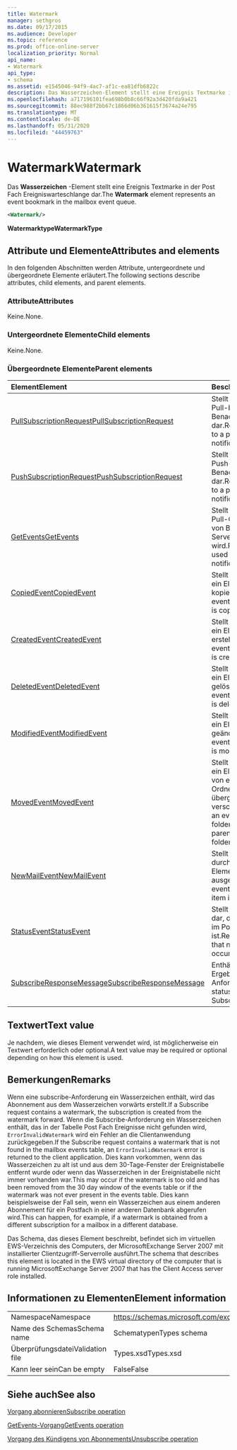 ```yaml
---
title: Watermark
manager: sethgros
ms.date: 09/17/2015
ms.audience: Developer
ms.topic: reference
ms.prod: office-online-server
localization_priority: Normal
api_name:
- Watermark
api_type:
- schema
ms.assetid: e1545046-94f9-4ac7-af1c-ea81dfb6822c
description: Das Wasserzeichen-Element stellt eine Ereignis Textmarke in der Post Fach Ereigniswarteschlange dar.
ms.openlocfilehash: a717196101fea698b0b8c66f92a3d420fda9a421
ms.sourcegitcommit: 88ec988f2bb67c1866d06b361615f3674a24e795
ms.translationtype: MT
ms.contentlocale: de-DE
ms.lasthandoff: 05/31/2020
ms.locfileid: "44459763"
---
```

# <a name="watermark"></a><span data-ttu-id="fbcde-103">Watermark</span><span class="sxs-lookup"><span data-stu-id="fbcde-103">Watermark</span></span>

<span data-ttu-id="fbcde-104">Das **Wasserzeichen** -Element stellt eine Ereignis Textmarke in der Post Fach Ereigniswarteschlange dar.</span><span class="sxs-lookup"><span data-stu-id="fbcde-104">The **Watermark** element represents an event bookmark in the mailbox event queue.</span></span> 
  
```xml
<Watermark/>
```

 <span data-ttu-id="fbcde-105">**Watermarktype**</span><span class="sxs-lookup"><span data-stu-id="fbcde-105">**WatermarkType**</span></span>
## <a name="attributes-and-elements"></a><span data-ttu-id="fbcde-106">Attribute und Elemente</span><span class="sxs-lookup"><span data-stu-id="fbcde-106">Attributes and elements</span></span>

<span data-ttu-id="fbcde-107">In den folgenden Abschnitten werden Attribute, untergeordnete und übergeordnete Elemente erläutert.</span><span class="sxs-lookup"><span data-stu-id="fbcde-107">The following sections describe attributes, child elements, and parent elements.</span></span>
  
### <a name="attributes"></a><span data-ttu-id="fbcde-108">Attribute</span><span class="sxs-lookup"><span data-stu-id="fbcde-108">Attributes</span></span>

<span data-ttu-id="fbcde-109">Keine.</span><span class="sxs-lookup"><span data-stu-id="fbcde-109">None.</span></span>
  
### <a name="child-elements"></a><span data-ttu-id="fbcde-110">Untergeordnete Elemente</span><span class="sxs-lookup"><span data-stu-id="fbcde-110">Child elements</span></span>

<span data-ttu-id="fbcde-111">Keine.</span><span class="sxs-lookup"><span data-stu-id="fbcde-111">None.</span></span>
  
### <a name="parent-elements"></a><span data-ttu-id="fbcde-112">Übergeordnete Elemente</span><span class="sxs-lookup"><span data-stu-id="fbcde-112">Parent elements</span></span>

|<span data-ttu-id="fbcde-113">**Element**</span><span class="sxs-lookup"><span data-stu-id="fbcde-113">**Element**</span></span>|<span data-ttu-id="fbcde-114">**Beschreibung**</span><span class="sxs-lookup"><span data-stu-id="fbcde-114">**Description**</span></span>|
|:-----|:-----|
|[<span data-ttu-id="fbcde-115">PullSubscriptionRequest</span><span class="sxs-lookup"><span data-stu-id="fbcde-115">PullSubscriptionRequest</span></span>](pullsubscriptionrequest.md) <br/> |<span data-ttu-id="fbcde-116">Stellt ein Abonnement für ein Pull-basiertes Ereignis Benachrichtigungsabonnement dar.</span><span class="sxs-lookup"><span data-stu-id="fbcde-116">Represents a subscription to a pull-based event notification subscription.</span></span>  <br/> |
|[<span data-ttu-id="fbcde-117">PushSubscriptionRequest</span><span class="sxs-lookup"><span data-stu-id="fbcde-117">PushSubscriptionRequest</span></span>](pushsubscriptionrequest.md) <br/> |<span data-ttu-id="fbcde-118">Stellt ein Abonnement für ein Push-basiertes Ereignis Benachrichtigungsabonnement dar.</span><span class="sxs-lookup"><span data-stu-id="fbcde-118">Represents a subscription to a push-based event notification subscription.</span></span>  <br/> |
|[<span data-ttu-id="fbcde-119">GetEvents</span><span class="sxs-lookup"><span data-stu-id="fbcde-119">GetEvents</span></span>](getevents.md) <br/> |<span data-ttu-id="fbcde-120">Stellt den Vorgang dar, der von Pull-Clients zum Anfordern von Benachrichtigungen vom Server verwendet wird.</span><span class="sxs-lookup"><span data-stu-id="fbcde-120">Represents the operation used by pull clients to request notifications from the server.</span></span>  <br/> |
|[<span data-ttu-id="fbcde-121">CopiedEvent</span><span class="sxs-lookup"><span data-stu-id="fbcde-121">CopiedEvent</span></span>](copiedevent.md) <br/> |<span data-ttu-id="fbcde-122">Stellt ein Ereignis dar, in dem ein Element oder ein Ordner kopiert wird.</span><span class="sxs-lookup"><span data-stu-id="fbcde-122">Represents an event where an item or folder is copied.</span></span>  <br/> |
|[<span data-ttu-id="fbcde-123">CreatedEvent</span><span class="sxs-lookup"><span data-stu-id="fbcde-123">CreatedEvent</span></span>](createdevent.md) <br/> |<span data-ttu-id="fbcde-124">Stellt ein Ereignis dar, in dem ein Element oder ein Ordner erstellt wird.</span><span class="sxs-lookup"><span data-stu-id="fbcde-124">Represents an event where an item or folder is created.</span></span>  <br/> |
|[<span data-ttu-id="fbcde-125">DeletedEvent</span><span class="sxs-lookup"><span data-stu-id="fbcde-125">DeletedEvent</span></span>](deletedevent.md) <br/> |<span data-ttu-id="fbcde-126">Stellt ein Ereignis dar, bei dem ein Element oder ein Ordner gelöscht wird.</span><span class="sxs-lookup"><span data-stu-id="fbcde-126">Represents an event where an item or folder is deleted.</span></span>  <br/> |
|[<span data-ttu-id="fbcde-127">ModifiedEvent</span><span class="sxs-lookup"><span data-stu-id="fbcde-127">ModifiedEvent</span></span>](modifiedevent.md) <br/> |<span data-ttu-id="fbcde-128">Stellt ein Ereignis dar, in dem ein Element oder ein Ordner geändert wird.</span><span class="sxs-lookup"><span data-stu-id="fbcde-128">Represents an event where an item or folder is modified.</span></span>  <br/> |
|[<span data-ttu-id="fbcde-129">MovedEvent</span><span class="sxs-lookup"><span data-stu-id="fbcde-129">MovedEvent</span></span>](movedevent.md) <br/> |<span data-ttu-id="fbcde-130">Stellt ein Ereignis dar, bei dem ein Element oder ein Ordner von einem übergeordneten Ordner in einen anderen übergeordneten Ordner verschoben wird.</span><span class="sxs-lookup"><span data-stu-id="fbcde-130">Represents an event where an item or folder is moved from one parent folder to another parent folder.</span></span>  <br/> |
|[<span data-ttu-id="fbcde-131">NewMailEvent</span><span class="sxs-lookup"><span data-stu-id="fbcde-131">NewMailEvent</span></span>](newmailevent.md) <br/> |<span data-ttu-id="fbcde-132">Stellt ein Ereignis dar, das durch ein neues e-Mail-Element in einem Postfach ausgelöst wird.</span><span class="sxs-lookup"><span data-stu-id="fbcde-132">Represents an event triggered by a new mail item in a mailbox.</span></span>  <br/> |
|[<span data-ttu-id="fbcde-133">StatusEvent</span><span class="sxs-lookup"><span data-stu-id="fbcde-133">StatusEvent</span></span>](statusevent.md) <br/> |<span data-ttu-id="fbcde-134">Stellt eine Benachrichtigung dar, dass keine neue Aktivität im Postfach aufgetreten ist.</span><span class="sxs-lookup"><span data-stu-id="fbcde-134">Represents a notification that no new activity has occurred in the mailbox.</span></span>  <br/> |
|[<span data-ttu-id="fbcde-135">SubscribeResponseMessage</span><span class="sxs-lookup"><span data-stu-id="fbcde-135">SubscribeResponseMessage</span></span>](subscriberesponsemessage.md) <br/> |<span data-ttu-id="fbcde-136">Enthält den Status und das Ergebnis einer subscribe-Anforderung.</span><span class="sxs-lookup"><span data-stu-id="fbcde-136">Contains the status and result of a Subscribe request.</span></span>  <br/> |
   
## <a name="text-value"></a><span data-ttu-id="fbcde-137">Textwert</span><span class="sxs-lookup"><span data-stu-id="fbcde-137">Text value</span></span>

<span data-ttu-id="fbcde-138">Je nachdem, wie dieses Element verwendet wird, ist möglicherweise ein Textwert erforderlich oder optional.</span><span class="sxs-lookup"><span data-stu-id="fbcde-138">A text value may be required or optional depending on how this element is used.</span></span>
  
## <a name="remarks"></a><span data-ttu-id="fbcde-139">Bemerkungen</span><span class="sxs-lookup"><span data-stu-id="fbcde-139">Remarks</span></span>

<span data-ttu-id="fbcde-140">Wenn eine subscribe-Anforderung ein Wasserzeichen enthält, wird das Abonnement aus dem Wasserzeichen vorwärts erstellt.</span><span class="sxs-lookup"><span data-stu-id="fbcde-140">If a Subscribe request contains a watermark, the subscription is created from the watermark forward.</span></span> <span data-ttu-id="fbcde-141">Wenn die Subscribe-Anforderung ein Wasserzeichen enthält, das in der Tabelle Post Fach Ereignisse nicht gefunden wird, `ErrorInvalidWatermark` wird ein Fehler an die Clientanwendung zurückgegeben.</span><span class="sxs-lookup"><span data-stu-id="fbcde-141">If the Subscribe request contains a watermark that is not found in the mailbox events table, an  `ErrorInvalidWatermark` error is returned to the client application.</span></span> <span data-ttu-id="fbcde-142">Dies kann vorkommen, wenn das Wasserzeichen zu alt ist und aus dem 30-Tage-Fenster der Ereignistabelle entfernt wurde oder wenn das Wasserzeichen in der Ereignistabelle nicht immer vorhanden war.</span><span class="sxs-lookup"><span data-stu-id="fbcde-142">This may occur if the watermark is too old and has been removed from the 30 day window of the events table or if the watermark was not ever present in the events table.</span></span> <span data-ttu-id="fbcde-143">Dies kann beispielsweise der Fall sein, wenn ein Wasserzeichen aus einem anderen Abonnement für ein Postfach in einer anderen Datenbank abgerufen wird.</span><span class="sxs-lookup"><span data-stu-id="fbcde-143">This can happen, for example, if a watermark is obtained from a different subscription for a mailbox in a different database.</span></span> 
  
<span data-ttu-id="fbcde-144">Das Schema, das dieses Element beschreibt, befindet sich im virtuellen EWS-Verzeichnis des Computers, der MicrosoftExchange Server 2007 mit installierter Clientzugriff-Serverrolle ausführt.</span><span class="sxs-lookup"><span data-stu-id="fbcde-144">The schema that describes this element is located in the EWS virtual directory of the computer that is running MicrosoftExchange Server 2007 that has the Client Access server role installed.</span></span>
  
## <a name="element-information"></a><span data-ttu-id="fbcde-145">Informationen zu Elementen</span><span class="sxs-lookup"><span data-stu-id="fbcde-145">Element information</span></span>

|||
|:-----|:-----|
|<span data-ttu-id="fbcde-146">Namespace</span><span class="sxs-lookup"><span data-stu-id="fbcde-146">Namespace</span></span>  <br/> |https://schemas.microsoft.com/exchange/services/2006/types  <br/> |
|<span data-ttu-id="fbcde-147">Name des Schemas</span><span class="sxs-lookup"><span data-stu-id="fbcde-147">Schema name</span></span>  <br/> |<span data-ttu-id="fbcde-148">Schematypen</span><span class="sxs-lookup"><span data-stu-id="fbcde-148">Types schema</span></span>  <br/> |
|<span data-ttu-id="fbcde-149">Überprüfungsdatei</span><span class="sxs-lookup"><span data-stu-id="fbcde-149">Validation file</span></span>  <br/> |<span data-ttu-id="fbcde-150">Types.xsd</span><span class="sxs-lookup"><span data-stu-id="fbcde-150">Types.xsd</span></span>  <br/> |
|<span data-ttu-id="fbcde-151">Kann leer sein</span><span class="sxs-lookup"><span data-stu-id="fbcde-151">Can be empty</span></span>  <br/> |<span data-ttu-id="fbcde-152">False</span><span class="sxs-lookup"><span data-stu-id="fbcde-152">False</span></span>  <br/> |
   
## <a name="see-also"></a><span data-ttu-id="fbcde-153">Siehe auch</span><span class="sxs-lookup"><span data-stu-id="fbcde-153">See also</span></span>



[<span data-ttu-id="fbcde-154">Vorgang abonnieren</span><span class="sxs-lookup"><span data-stu-id="fbcde-154">Subscribe operation</span></span>](subscribe-operation.md)
  
[<span data-ttu-id="fbcde-155">GetEvents-Vorgang</span><span class="sxs-lookup"><span data-stu-id="fbcde-155">GetEvents operation</span></span>](getevents-operation.md)
  
[<span data-ttu-id="fbcde-156">Vorgang des Kündigens von Abonnements</span><span class="sxs-lookup"><span data-stu-id="fbcde-156">Unsubscribe operation</span></span>](unsubscribe-operation.md)

